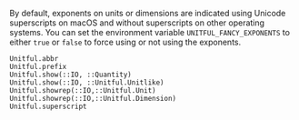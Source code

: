 By default, exponents on units or dimensions are indicated using Unicode superscripts on
macOS and without superscripts on other operating systems. You can set the environment
variable `UNITFUL_FANCY_EXPONENTS` to either `true` or `false` to force using or not using
the exponents.

```@docs
Unitful.abbr
Unitful.prefix
Unitful.show(::IO, ::Quantity)
Unitful.show(::IO, ::Unitful.Unitlike)
Unitful.showrep(::IO,::Unitful.Unit)
Unitful.showrep(::IO,::Unitful.Dimension)
Unitful.superscript
```

